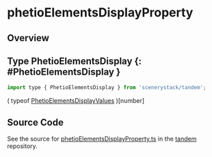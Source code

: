 # phetioElementsDisplayProperty

## Overview



## Type PhetioElementsDisplay {: #PhetioElementsDisplay }


```js
import type { PhetioElementsDisplay } from 'scenerystack/tandem';
```


( typeof [PhetioElementsDisplayValues](../tandem/phetioElementsDisplayProperty.md#PhetioElementsDisplayValues) )[<span style="color: hsla(calc(var(--md-hue) + 180deg),80%,40%,1);">number</span>]



## Source Code

See the source for [phetioElementsDisplayProperty.ts](https://github.com/phetsims/tandem/blob/main/js/phetioElementsDisplayProperty.ts) in the [tandem](https://github.com/phetsims/tandem) repository.
